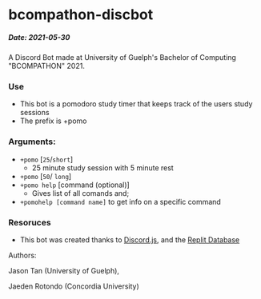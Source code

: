 # bcompathon-discbot
##### Date: 2021-05-30 

A Discord Bot made at University of Guelph's Bachelor of Computing "BCOMPATHON" 2021.

### Use 
- This bot is a pomodoro study timer that keeps track of the users study sessions
- The prefix is +pomo
### Arguments: 
- `+pomo` [`25`/`short`]
  - 25 minute study session with 5 minute rest
- `+pomo` [`50`/ `long`]
- `+pomo help` [command (optional)]
  - Gives list of all comands and;
- `+pomohelp [command name]` to get info on a specific command

### Resoruces
- This bot was created thanks to [Discord.js](https://discord.js.org/#/), and the [Replit Database](https://docs.replit.com/misc/database)


Authors: 

Jason Tan (University of Guelph), 

Jaeden Rotondo (Concordia University)